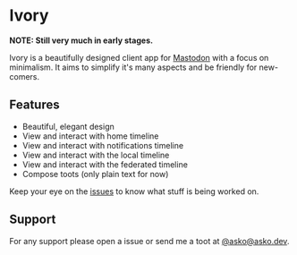 # Ivory

**NOTE: Still very much in early stages.**

Ivory is a beautifully designed client app for [Mastodon](https://joinmastodon.org/) with a focus on minimalism. It aims to simplify it's many aspects and be friendly for new-comers. 

## Features

- Beautiful, elegant design
- View and interact with home timeline
- View and interact with notifications timeline
- View and interact with the local timeline
- View and interact with the federated timeline
- Compose toots (only plain text for now)

Keep your eye on the [issues](https://github.com/askosh/ivory/issues) to know what stuff is being worked on.

## Support

For any support please open a issue or send me a toot at [@asko@asko.dev](https://asko.dev/@asko). 
